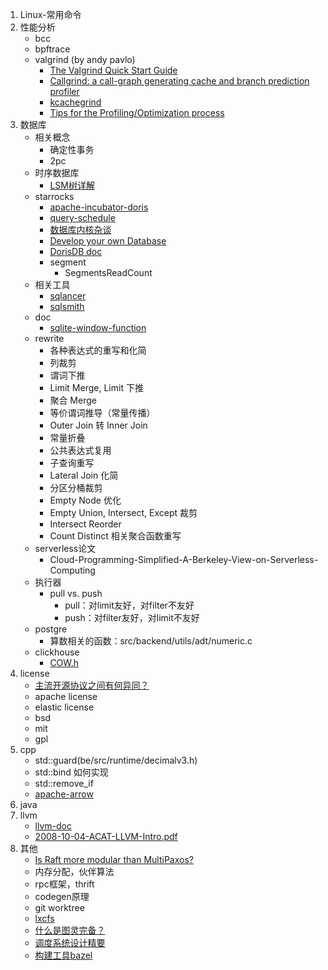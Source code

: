 1. Linux-常用命令
1. 性能分析
    * bcc
    * bpftrace
    * valgrind (by andy pavlo)
        * [The Valgrind Quick Start Guide](http://valgrind.org/docs/manual/quick-start.html)
        * [Callgrind: a call-graph generating cache and branch prediction profiler](https://valgrind.org/docs/manual/cl-manual.html)
        * [kcachegrind](https://kcachegrind.github.io/html/Usage.html)
        * [Tips for the Profiling/Optimization process](https://kcachegrind.github.io/html/Tips.html)
1. 数据库
    * 相关概念
        * 确定性事务
        * 2pc
    * 时序数据库
        * [LSM树详解](https://zhuanlan.zhihu.com/p/181498475)
    * starrocks
        * [apache-incubator-doris](https://github.com/apache/incubator-doris/wiki)
        * [query-schedule](https://15445.courses.cs.cmu.edu/fall2020/schedule.html)
        * [数据库内核杂谈](https://www.infoq.cn/theme/46)
        * [Develop your own Database](https://hpi.de/plattner/teaching/archive/winter-term-201819/develop-your-own-database.html)
        * [DorisDB doc](http://doc.dorisdb.com)
        * segment
            * SegmentsReadCount
    * 相关工具
        * [sqlancer](https://github.com/sqlancer/sqlancer)
        * [sqlsmith](https://github.com/anse1/sqlsmith)
    * doc
        * [sqlite-window-function](https://www.sqlite.org/windowfunctions.html)
    * rewrite
        * 各种表达式的重写和化简
        * 列裁剪
        * 谓词下推
        * Limit Merge, Limit 下推
        * 聚合 Merge
        * 等价谓词推导（常量传播）
        * Outer Join 转 Inner Join
        * 常量折叠
        * 公共表达式复用
        * 子查询重写
        * Lateral Join 化简
        * 分区分桶裁剪
        * Empty Node 优化
        * Empty Union, Intersect, Except 裁剪
        * Intersect Reorder
        * Count Distinct 相关聚合函数重写
    * serverless论文
        * Cloud-Programming-Simplified-A-Berkeley-View-on-Serverless-Computing
    * 执行器
        * pull vs. push
            * pull：对limit友好，对filter不友好
            * push：对filter友好，对limit不友好
    * postgre
        * 算数相关的函数：src/backend/utils/adt/numeric.c
    * clickhouse
        * [COW.h](https://github.com/ClickHouse/ClickHouse/blob/master/src/Common/COW.h)
1. license
    * [主流开源协议之间有何异同？](https://www.zhihu.com/question/19568896)
    * apache license
    * elastic license
    * bsd
    * mit
    * gpl
1. cpp
    * std::guard(be/src/runtime/decimalv3.h)
    * std::bind 如何实现
    * std::remove_if
    * [apache-arrow](https://github.com/apache/arrow)
1. java
1. llvm
    * [llvm-doc](https://llvm.org/docs/)
    * [2008-10-04-ACAT-LLVM-Intro.pdf](https://llvm.org/pubs/2008-10-04-ACAT-LLVM-Intro.pdf)
1. 其他
    * [Is Raft more modular than MultiPaxos?](https://maheshba.bitbucket.io/blog/2021/12/14/Modularity.html)
    * 内存分配，伙伴算法
    * rpc框架，thrift
    * codegen原理
    * git worktree
    * [lxcfs](https://github.com/lxc/lxcfs)
    * [什么是图灵完备？](https://www.zhihu.com/question/20115374/answer/288346717)
    * [调度系统设计精要](https://draveness.me/system-design-scheduler/)
    * [构建工具bazel](https://github.com/bazelbuild/bazel)
   